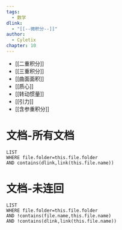 ```yaml
---
tags:
  - 数学
dlink:
  - "[[--微积分--]]"
author:
  - Cyletix
chapter: 10
---
```

- [[二重积分]]
- [[三重积分]]
- [[曲面面积]]
- [[质心]]
- [[转动惯量]]
- [[引力]]
- [[含参重积分]]

# 文档-所有文档
```dataview
LIST
WHERE file.folder=this.file.folder
AND contains(dlink,link(this.file.name))
```
# 文档-未连回
```dataview
LIST
WHERE file.folder=this.file.folder
AND !contains(file.name,this.file.name)
AND !contains(dlink,link(this.file.name))
```